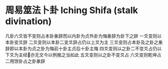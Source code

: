# 周易筮法卜卦 Iching Shifa (stalk divination)

凡卦六爻皆不变则占本卦彖辞而以内卦为贞外卦为悔彖辞为卦下之辞
一爻变则以本卦变爻辞
二爻变则以本卦二变爻辞占仍以上爻为主
三爻变则占本卦及之卦之彖辞即以本卦为贞之卦为悔前十卦主贞后十卦主悔
四爻变则以之卦二不变爻占仍以下爻为主经𫝊亦无文今以例推之当如此
五爻变则以之卦不变爻占
六爻变则乾坤占二用馀卦占之卦彖辞
